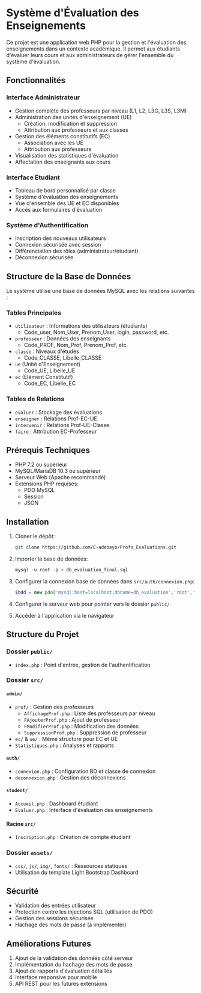 # Système d'Évaluation des Enseignements

Ce projet est une application web PHP pour la gestion et l'évaluation des enseignements dans un contexte académique. Il permet aux étudiants d'évaluer leurs cours et aux administrateurs de gérer l'ensemble du système d'évaluation.

## Fonctionnalités

### Interface Administrateur

- Gestion complète des professeurs par niveau (L1, L2, L3G, L3S, L3M)
- Administration des unités d'enseignement (UE)
  - Création, modification et suppression
  - Attribution aux professeurs et aux classes
- Gestion des éléments constitutifs (EC)
  - Association avec les UE
  - Attribution aux professeurs
- Visualisation des statistiques d'évaluation
- Affectation des enseignants aux cours

### Interface Étudiant

- Tableau de bord personnalisé par classe
- Système d'évaluation des enseignements
- Vue d'ensemble des UE et EC disponibles
- Accès aux formulaires d'évaluation

### Système d'Authentification

- Inscription des nouveaux utilisateurs
- Connexion sécurisée avec session
- Différenciation des rôles (administrateur/étudiant)
- Déconnexion sécurisée

## Structure de la Base de Données

Le système utilise une base de données MySQL avec les relations suivantes :

### Tables Principales

- `utilisateur` : Informations des utilisateurs (étudiants)
  - Code_user, Nom_User, Prenom_User, login, password, etc.
- `professeur` : Données des enseignants
  - Code_PROF, Nom_Prof, Prenom_Prof, etc.
- `classe` : Niveaux d'études
  - Code_CLASSE, Libelle_CLASSE
- `ue` (Unité d'Enseignement)
  - Code_UE, Libelle_UE
- `ec` (Élément Constitutif)
  - Code_EC, Libelle_EC

### Tables de Relations

- `evaluer` : Stockage des évaluations
- `enseigner` : Relations Prof-EC-UE
- `intervenir` : Relations Prof-UE-Classe
- `faire` : Attribution EC-Professeur

## Prérequis Techniques

- PHP 7.2 ou supérieur
- MySQL/MariaDB 10.3 ou supérieur
- Serveur Web (Apache recommandé)
- Extensions PHP requises:
  - PDO MySQL
  - Session
  - JSON

## Installation

1. Cloner le dépôt:

   ```bash
   git clone https://github.com/E-adebayo/Profs_Evaluations.git
   ```

2. Importer la base de données:

   ```sql
   mysql -u root -p < db_evaluation_final.sql
   ```

3. Configurer la connexion base de données dans `src/auth/connexion.php`:

   ```php
   $bdd = new pdo('mysql:host=localhost;dbname=db_evaluation','root','');
   ```

4. Configurer le serveur web pour pointer vers le dossier `public/`

5. Accéder à l'application via le navigateur

## Structure du Projet

### Dossier `public/`

- `index.php` : Point d'entrée, gestion de l'authentification

### Dossier `src/`

#### `admin/`

- `prof/` : Gestion des professeurs
  - `AffichageProf.php` : Liste des professeurs par niveau
  - `FAjouterProf.php` : Ajout de professeur
  - `FModifierProf.php` : Modification des données
  - `SuppressionProf.php` : Suppression de professeur
- `ec/` & `ue/` : Même structure pour EC et UE
- `Statistiques.php` : Analyses et rapports

#### `auth/`

- `connexion.php` : Configuration BD et classe de connexion
- `deconnexion.php` : Gestion des déconnexions

#### `student/`

- `Accueil.php` : Dashboard étudiant
- `Evaluer.php` : Interface d'évaluation des enseignements

#### Racine `src/`

- `Inscription.php` : Création de compte étudiant

### Dossier `assets/`

- `css/`, `js/`, `img/`, `fonts/` : Ressources statiques
- Utilisation du template Light Bootstrap Dashboard

## Sécurité

- Validation des entrées utilisateur
- Protection contre les injections SQL (utilisation de PDO)
- Gestion des sessions sécurisée
- Hachage des mots de passe (à implémenter)

## Améliorations Futures

1. Ajout de la validation des données côté serveur
2. Implémentation du hachage des mots de passe
3. Ajout de rapports d'évaluation détaillés
4. Interface responsive pour mobile
5. API REST pour les futures extensions
